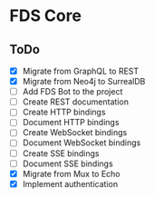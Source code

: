 # FDS Core

## ToDo
- [x] Migrate from GraphQL to REST
- [x] Migrate from Neo4j to SurrealDB
- [ ] Add FDS Bot to the project
- [ ] Create REST documentation
- [ ] Create HTTP bindings
- [ ] Document HTTP bindings
- [ ] Create WebSocket bindings
- [ ] Document WebSocket bindings
- [ ] Create SSE bindings
- [ ] Document SSE bindings
- [x] Migrate from Mux to Echo
- [x] Implement authentication

